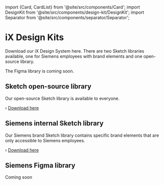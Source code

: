 import {Card, CardList} from '@site/src/components/Card';
import DesignKit from '@site/src/components/design-kit/DesignKit';
import Separator from '@site/src/components/separator/Separator';

# iX Design Kits

Download our iX Design System here. There are two Sketch libraries available, one for Siemens employees with brand elements and one open-source library.

The Figma library is coming soon.

<CardList>
  <Card label="Sketch open-source library" isPrimary={true} autoWidth link="design-kit#sketch-open-source-library" />
  <Card label="Sketch Siemens brand library" autoWidth link="design-kit#siemens-internal-sketch-library" />
  <Card label="Figma library coming soon" autoWidth link="design-kit#siemens-figma-library" />
</CardList>

<Separator />

<DesignKit />

<Separator />

## Sketch open-source library

Our open-source Sketch library is available to everyone.

› [Download here](/files/sketch.zip)

## Siemens internal Sketch library

Our Siemens brand Sketch library contains specific brand elements that are only accessible to Siemens employees.

› [Download here](https://siemens-ix.code.siemens.io/ix-brand-theme/sketch.zip)

## Siemens Figma library

Coming soon
